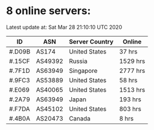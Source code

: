 # 8 online servers:

Latest update at: Sat Mar 28 21:10:10 UTC 2020

| ID | ASN | Server Country | Online |
| -- | --- | -------------- | ------ |
| #.D09B | AS174 | United States | 37 hrs |
| #.15CF | AS49392 | Russia | 1529 hrs |
| #.7F1D | AS63949 | Singapore | 2777 hrs |
| #.9FC3 | AS53889 | United States | 58 hrs |
| #.E069 | AS40065 | United States | 1513 hrs |
| #.2A79 | AS63949 | Japan | 193 hrs |
| #.F7DA | AS45102 | United States | 803 hrs |
| #.4B0A | AS20473 | Canada | 8 hrs |

